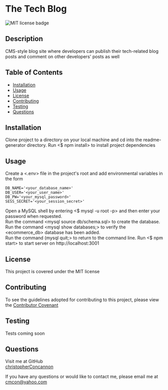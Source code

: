 
# The Tech Blog

![MIT license badge](https://img.shields.io/badge/license-MIT-green)
<!---
add screenshot to directory if desired
![Project Name](./assets/images/screenshot.png)
-->


## Description

CMS-style blog site where developers can publish their tech-related blog posts and comment on other developers' posts as well

## Table of Contents
  * [Installation](#installation)
  * [Usage](#usage)
  * [License](#license)
  * [Contributing](#contributing)
  * [Testing](#testing)
  * [Questions](#questions)
  
## Installation
Clone project to a directory on your local machine and cd into the readme-generator directory.  Run <$ npm install> to install project dependencies

## Usage
Create a <.env> file in the project's root and add environmental variables in the form 

    DB_NAME='<your_database_name>' 
    DB_USER='<your_user_name>' 
    DB_PW='<your_mysql_password>' 
    SESS_SECRET='<your_session_secret>'

Open a MySQL shell by entering <$ mysql -u root -p> and then enter your password when requested.  
Run the command <mysql source db/schema.sql> to create the database.  
Run the command <mysql show databases;> to verify the <ecommerce_db> database has been added.  
Run the command (mysql quit;> to return to the command line. 
Run <$ npm start> to start server on http://localhost:3001

## License 
This project is covered under the MIT license 


## Contributing
To see the guidelines adopted for contributing to this project, please view the [Contributor Covenant](https://www.contributor-covenant.org/version/2/0/code_of_conduct/code_of_conduct.txt)

## Testing
Tests coming soon

## Questions
Visit me at GitHub  
[christopherConcannon](https://github.com/christopherConcannon)
  
If you have any questions or would like to contact me, please email me at  
[cmcon@yahoo.com](mailto:cmcon@yahoo.com)
